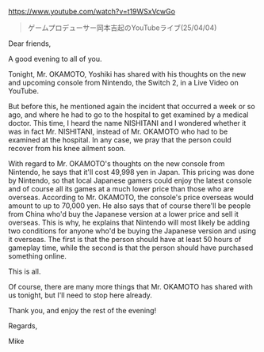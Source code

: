 https://www.youtube.com/watch?v=t19WSxVcwGo

> ゲームプロデューサー岡本吉起のYouTubeライブ(25/04/04)

Dear friends,

A good evening to all of you.

Tonight, Mr. OKAMOTO, Yoshiki has shared with his thoughts on the new and upcoming console from Nintendo, the Switch 2, in a Live Video on YouTube.

But before this, he mentioned again the incident that occurred a week or so ago, and where he had to go to the hospital to get examined by a medical doctor. This time, I heard the name NISHITANI and I wondered whether it was in fact Mr. NISHITANI, instead of Mr. OKAMOTO who had to be examined at the hospital. In any case, we pray that the person could recover from his knee ailment soon.

With regard to Mr. OKAMOTO's thoughts on the new console from Nintendo, he says that it'll cost 49,998 yen in Japan. This pricing was done by Nintendo, so that local Japanese gamers could enjoy the latest console and of course all its games at a much lower price than those who are overseas. According to Mr. OKAMOTO, the console's price overseas would amount to up to 70,000 yen. He also says that of course there'll be people from China who'd buy the Japanese version at a lower price and sell it overseas. This is why, he explains that Nintendo will most likely be adding two conditions for anyone who'd be buying the Japanese version and using it overseas. The first is that the person should have at least 50 hours of gameplay time, while the second is that the person should have purchased something online.

This is all.

Of course, there are many more things that Mr. OKAMOTO has shared with us tonight, but I'll need to stop here already.

Thank you, and enjoy the rest of the evening!

Regards,

Mike
